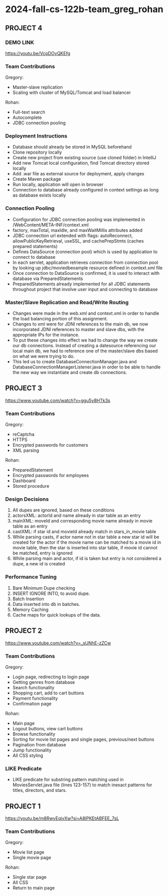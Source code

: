 # 2024-fall-cs-122b-team_greg_rohan

## PROJECT 4
### DEMO LINK
https://youtu.be/VcpDOyQKEfg

### Team Contributions

Gregory:
- Master-slave replication
- Scaling with cluster of MySQL/Tomcat and load balancer

Rohan:
- Full-text search
- Autocomplete
- JDBC connection pooling

### Deployment Instructions
- Database should already be stored in MySQL beforehand
- Clone repository locally
- Create new project from existing source (use cloned folder) in IntelliJ
- Add new Tomcat local configuration, find Tomcat directory stored locally
- Add .war file as external source for deployment, apply changes
- Create Maven package
- Run locally, application will open in browser
- Connection to database already configured in context settings as long as database exists locally

### Connection Pooling
- Configuration for JDBC connection pooling was implemented in /WebContent/META-INF/context.xml
- factory, maxTotal, maxIdle, and maxWaitMillis attributes added
- JDBC connection url extended with flags: autoReconnect, allowPublicKeyRetrieval, useSSL, and cachePrepStmts (caches prepared statements)
- Defines DataSource (connection pool) which is used by application to connect to database
- In each servlet, application retrieves connection from connection pool by looking up jdbc/moviedbexample resource defined in context.xml file
- Once connection to DataSource is confirmed, it is used to interact with database via PreparedStatements
- PreparedStatements already implemented for all JDBC statements throughout project that involve user input and connecting to database

### Master/Slave Replication and Read/Write Routing
- Changes were made in the web.xml and context.xml in order to handle the load balancing portion of this assignment.
- Changes to xml were for JDNI references to the main db, we now incorporated JDNI references to master and slave dbs, with the appropriate IPs for the instance.
- To put these changes into effect we had to change the way we create our db connections. Instead of creating a datesource referencing our local main db, we had to reference one of the master/slave dbs based on what we were trying to do.
- This led us to create DatabaseConnectionManager.java and DatabaseConnectionManagerListener.java in order to be able to handle the new way we instantiate and create db connections. 

## PROJECT 3

https://www.youtube.com/watch?v=ggu5y8HTk3s

### Team Contributions

Gregory:
- reCaptcha
- HTTPS
- Encrypted passwords for customers
- XML parsing

Rohan:
- PreparedStatement
- Encrypted passwords for employees
- Dashboard
- Stored procedure

### Design Decisions
1. All dupes are ignored, based on these conditions 
2. actorsXML: actorId and name already in star table as an entry
3. mainXML: moveId and corresponding movie name already in movie table as an entry
4. castXML: if star id and movieId already match in stars_in_movie table
5. While parsing casts, if actor name not in star table a new star id will be created for the actor if the movie name can be matched to a movie id in movie table, then the star is inserted into star table, if movie id cannot be matched, entry is ignored
6. While parsing main and actor, if id is taken but entry is not considered a dupe, a new id is created  

### Performance Tuning
1. Bare Minimum Dupe checking
2. INSERT IGNORE INTO,  to avoid dupe. 
3. Batch Insertion
4. Data inserted into db in batches.
5. Memory Caching
6. Cache maps for quick lookups of the data.

## PROJECT 2

https://www.youtube.com/watch?v=_sUNhE-zZCw

### Team Contributions

Gregory:
- Login page, redirecting to login page
- Getting genres from database
- Search functionality
- Shopping cart, add to cart buttons
- Payment functionality
- Confirmation page

Rohan:
- Main page
- Logout buttons, view cart buttons
- Browse functionality
- Sorting for movie list pages and single pages, previous/next buttons
- Pagination from database
- Jump functionality
- All CSS styling

### LIKE Predicate
- LIKE predicate for substring pattern matching used in MoviesServlet.java file (lines 123-157) to match inexact patterns for titles, directors, and stars.

## PROJECT 1

https://youtu.be/m8RwyEqivXw?si=A8lPKEtABFEE_7sL

### Team Contributions

Gregory:
- Movie list page
- Single movie page

Rohan:
- Single star page
- All CSS
- Return to main page

